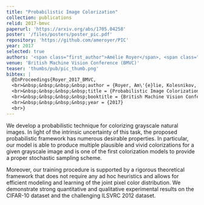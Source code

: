 ```yaml
---
title: "Probabilistic Image Colorization"
collection: publications
relid: 2017-bmvc
paperurl: 'https://arxiv.org/abs/1705.04258'
poster: '/files/posters/poster_pic.pdf'
repository: 'https://github.com/ameroyer/PIC'
year: 2017
selected: true
authors: '<span class="first_author">Amélie Royer</span>, <span class="first_author">Alexander Kolesnikov</span> and Christoph Lampert'
venue: 'British Machine Vision Conference (BMVC)'
teaser: 'thumbs/pub/pic_thumb.png'
bibtex: |
  @InProceedings{Royer_2017_BMVC,
  <br>&nbsp;&nbsp;&nbsp;&nbsp;author = {Royer, Am\'{e}lie, Kolesnikov, Alexander and Lampert, Christoph H.},
  <br>&nbsp;&nbsp;&nbsp;&nbsp;title = {Probabilistic Image Colorization},
  <br>&nbsp;&nbsp;&nbsp;&nbsp;booktitle = {British Machine Vision Conference (BMVC)},
  <br>&nbsp;&nbsp;&nbsp;&nbsp;year = {2017}
  <br>}
---
```


We develop a probabilistic technique for colorizing grayscale natural images. In light of the intrinsic uncertainty of this task, the proposed probabilistic framework has numerous desirable properties. In particular, our model is able to produce multiple plausible and vivid colorizations for a given grayscale image and is one of the first colorization models to provide a proper stochastic sampling scheme.

Moreover, our training procedure is supported by a rigorous theoretical framework that does not require any ad hoc heuristics and allows for efficient modeling and learning of the joint pixel color distribution. We demonstrate strong quantitative and qualitative experimental results on the CIFAR-10 dataset and the challenging ILSVRC 2012 dataset.
